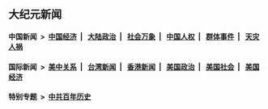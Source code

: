 ## 大纪元新闻

#### 中国新闻 &nbsp;>&nbsp; [中国经济](indexes/ncid283/README.md?03191245) &nbsp;| &nbsp; [大陆政治](indexes/ncid277/README.md?03191245) &nbsp;| &nbsp; [社会万象](indexes/ncid282/README.md?03191245) &nbsp;| &nbsp; [中国人权](indexes/ncid278/README.md?03191245) &nbsp;| &nbsp; [群体事件](indexes/ncid279/README.md?03191245) &nbsp;| &nbsp; [天灾人祸](indexes/ncid280/README.md?03191245)

#### 国际新闻 &nbsp;>&nbsp; [美中关系](indexes/nf1412576/README.md?03191245) &nbsp;| &nbsp; [台湾新闻](indexes/ncid1349361/README.md?03191245) &nbsp;| &nbsp; [香港新闻](indexes/ncid1349362/README.md?03191245) &nbsp;| &nbsp; [美国政治](indexes/ncid1078159/README.md?03191245) &nbsp;| &nbsp; [美国社会](indexes/ncid1078160/README.md?03191245) &nbsp;| &nbsp; [美国经济](indexes/ncid1078158/README.md?03191245)

#### 特别专题 &nbsp;>&nbsp; [中共百年历史](https://github.com/epoch-news/epoch-special/blob/master/README.md?03191245)  
